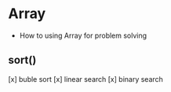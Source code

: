# Array 
- How to using Array for problem solving

## sort()
[x] buble sort
[x] linear search
[x] binary search
